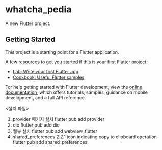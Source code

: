 # whatcha_pedia

A new Flutter project.

## Getting Started

This project is a starting point for a Flutter application.

A few resources to get you started if this is your first Flutter project:

- [Lab: Write your first Flutter app](https://docs.flutter.dev/get-started/codelab)
- [Cookbook: Useful Flutter samples](https://docs.flutter.dev/cookbook)

For help getting started with Flutter development, view the
[online documentation](https://docs.flutter.dev/), which offers tutorials,
samples, guidance on mobile development, and a full API reference.


<설치 파일>
1. provider 패키지 설치
    flutter pub add provider
2. dio
    flutter pub add dio
3. 웹뷰 설치
    flutter pub add webview_flutter
4. shared_preferences 2.2.1 icon indicating copy to clipboard operation
    flutter pub add shared_preferences